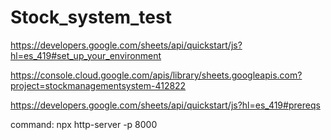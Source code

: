 # Stock_system_test

https://developers.google.com/sheets/api/quickstart/js?hl=es_419#set_up_your_environment

https://console.cloud.google.com/apis/library/sheets.googleapis.com?project=stockmanagementsystem-412822

https://developers.google.com/sheets/api/quickstart/js?hl=es_419#prereqs

command:
npx http-server -p 8000